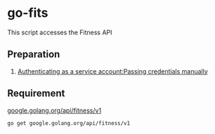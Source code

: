 # go-fits
This script accesses the Fitness API

## Preparation
1. [Authenticating as a service account:Passing credentials manually](https://cloud.google.com/docs/authentication/production#cloud-console)

## Requirement
[google.golang.org/api/fitness/v1](https://pkg.go.dev/google.golang.org/api@v0.65.0/fitness/v1)
```
go get google.golang.org/api/fitness/v1
```